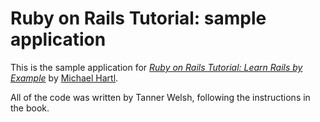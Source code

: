 # Ruby on Rails Tutorial: sample application

This is the sample application for [*Ruby on Rails Tutorial: Learn Rails by Example*](http://railstutorials.org/) by [Michael Hartl](http://michaelhartl.com/).

All of the code was written by Tanner Welsh, following the instructions in the book.